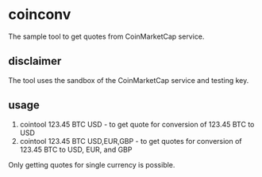 # coinconv
The sample tool to get quotes from CoinMarketCap service.<br>

## disclaimer
The tool uses the sandbox of the CoinMarketCap service and testing key.

## usage
1. cointool 123.45 BTC USD - to get quote for conversion of 123.45 BTC to USD
2. cointool 123.45 BTC USD,EUR,GBP - to get quotes for conversion of 123.45 BTC to USD, EUR, and GBP

Only getting quotes for single currency is possible.

